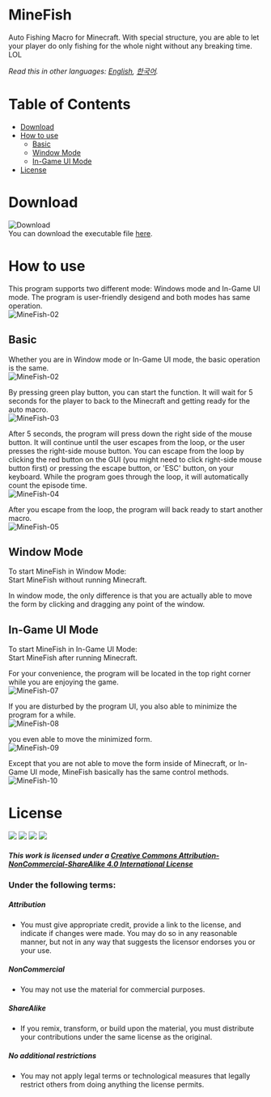 # MineFish
Auto Fishing Macro for Minecraft. With special structure, you are able to let your player do only fishing for the whole night without any breaking time. LOL   

*Read this in other languages: [English](README.md), [한국어](README.ko.md).*   

# Table of Contents
  - [Download](#download)
  - [How to use](#how-to-use)
    - [Basic](#basic)
    - [Window Mode](#window-mode)
    - [In-Game UI Mode](#in-game-ui-mode)
  - [License](#license)
   
# Download
![Download](/Image/MineFish-01.png "MineFish")   
You can download the executable file [here]().   

# How to use
This program supports two different mode: Windows mode and In-Game UI mode. The program is user-friendly desigend and both modes has same operation.   
![MineFish-02](/Image/MineFish-02.png "MineFish")   

## Basic
Whether you are in Window mode or In-Game UI mode, the basic operation is the same.   
![MineFish-02](/Image/MineFish-02.png "MineFish")   

By pressing green play button, you can start the function. It will wait for 5 seconds for the player to back to the Minecraft and getting ready for the auto macro.   
![MineFish-03](/Image/MineFish-03.png "MineFish")   

After 5 seconds, the program will press down the right side of the mouse button. It will continue until the user escapes from the loop, or the user presses the right-side mouse button. You can escape from the loop by clicking the red button on the GUI (you might need to click right-side mouse button first) or pressing the escape button, or 'ESC' button, on your keyboard. While the program goes through the loop, it will automatically count the episode time.   
![MineFish-04](/Image/MineFish-04.png "MineFish")   

After you escape from the loop, the program will back ready to start another macro.   
![MineFish-05](/Image/MineFish-05.png "MineFish")   

## Window Mode
To start MineFish in Window Mode:   
Start MineFish without running Minecraft.   

In window mode, the only difference is that you are actually able to move the form by clicking and dragging any point of the window.   

## In-Game UI Mode
To start MineFish in In-Game UI Mode:   
Start MineFish after running Minecraft.   

For your convenience, the program will be located in the top right corner while you are enjoying the game.   
![MineFish-07](/Image/MineFish-07.png "MineFish")   

If you are disturbed by the program UI, you also able to minimize the program for a while.   
![MineFish-08](/Image/MineFish-08.png "MineFish")   

you even able to move the minimized form.   
![MineFish-09](/Image/MineFish-09.png "MineFish")   

Except that you are not able to move the form inside of Minecraft, or In-Game UI mode, MineFish basically has the same control methods.   
![MineFish-10](/Image/MineFish-10.png "MineFish")   

# License
<div class="license_icons">
<img src="https://creativecommons.org/images/chooser/chooser_cc.png">
<img src="https://creativecommons.org/images/chooser/chooser_by.png">
<img src="https://creativecommons.org/images/chooser/chooser_nc.png">
<img src="https://creativecommons.org/images/chooser/chooser_sa.png">
</div>

##### This work is licensed under a [Creative Commons Attribution-NonCommercial-ShareAlike 4.0 International License](http://creativecommons.org/licenses/by-nc-sa/4.0/)

### Under the following terms:
##### Attribution
- You must give appropriate credit, provide a link to the license, and indicate if changes were made. You may do so in any reasonable manner, but not in any way that suggests the licensor endorses you or your use.

##### NonCommercial
- You may not use the material for commercial purposes.

##### ShareAlike
- If you remix, transform, or build upon the material, you must distribute your contributions under the same license as the original.

##### No additional restrictions
- You may not apply legal terms or technological measures that legally restrict others from doing anything the license permits.